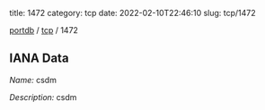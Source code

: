 title: 1472
category: tcp
date: 2022-02-10T22:46:10
slug: tcp/1472

[portdb](/) / [tcp](/category/tcp.html) / 1472


## IANA Data

_Name:_ csdm

_Description:_ csdm

